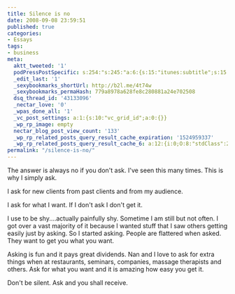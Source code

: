 ```yaml
---
title: Silence is no
date: 2008-09-08 23:59:51
published: true
categories:
- Essays
tags:
- business
meta:
  aktt_tweeted: '1'
  podPressPostSpecific: s:254:"s:245:"a:6:{s:15:"itunes:subtitle";s:15:"##PostExcerpt##";s:14:"itunes:summary";s:15:"##PostExcerpt##";s:15:"itunes:keywords";s:17:"##WordPressCats##";s:13:"itunes:author";s:10:"##Global##";s:15:"itunes:explicit";s:2:"No";s:12:"itunes:block";s:2:"No";}";";
  _edit_last: '1'
  _sexybookmarks_shortUrl: http://b2l.me/4t74w
  _sexybookmarks_permaHash: 779a8978a628fe8c280881a24e702508
  dsq_thread_id: '43133096'
  _nectar_love: '0'
  _wpas_done_all: '1'
  _vc_post_settings: a:1:{s:10:"vc_grid_id";a:0:{}}
  _wp_rp_image: empty
  nectar_blog_post_view_count: '133'
  _wp_rp_related_posts_query_result_cache_expiration: '1524959337'
  _wp_rp_related_posts_query_result_cache_6: a:12:{i:0;O:8:"stdClass":2:{s:7:"post_id";s:3:"383";s:5:"score";s:17:"44.49331036675841";}i:1;O:8:"stdClass":2:{s:7:"post_id";s:3:"411";s:5:"score";s:18:"42.402391639247874";}i:2;O:8:"stdClass":2:{s:7:"post_id";s:3:"699";s:5:"score";s:17:"42.30713554120233";}i:3;O:8:"stdClass":2:{s:7:"post_id";s:4:"1285";s:5:"score";s:17:"41.03278722238061";}i:4;O:8:"stdClass":2:{s:7:"post_id";s:4:"1373";s:5:"score";s:16:"40.2379546811753";}i:5;O:8:"stdClass":2:{s:7:"post_id";s:3:"233";s:5:"score";s:16:"40.2379546811753";}i:6;O:8:"stdClass":2:{s:7:"post_id";s:4:"1406";s:5:"score";s:17:"38.86835026430804";}i:7;O:8:"stdClass":2:{s:7:"post_id";s:3:"737";s:5:"score";s:17:"38.86835026430804";}i:8;O:8:"stdClass":2:{s:7:"post_id";s:3:"400";s:5:"score";s:17:"38.86835026430804";}i:9;O:8:"stdClass":2:{s:7:"post_id";s:3:"398";s:5:"score";s:17:"38.86835026430804";}i:10;O:8:"stdClass":2:{s:7:"post_id";s:3:"604";s:5:"score";s:17:"36.68217543875196";}i:11;O:8:"stdClass":2:{s:7:"post_id";s:3:"427";s:5:"score";s:17:"36.68217543875196";}}
permalink: "/silence-is-no/"
---
```

The answer is always no if you don't ask.  I've seen this many times.  This is why I simply ask.

I ask for new clients from past clients and from my audience.

I ask for what I want. If I don't ask I don't get it.

I use to be shy....actually painfully shy. Sometime I am still but not often. I got over a vast majority of it because I wanted stuff that I saw others getting easily just by asking. So I started asking. People are flattered when asked. They want to get you what you want.

Asking is fun and it pays great dividends. Nan and I love to ask for extra things when at restaurants, seminars, companies, massage therapists and others. Ask for what you want and it is amazing how easy you get it.

Don't be silent. Ask and you shall receive.
